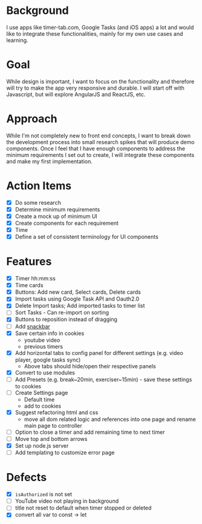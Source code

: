 # Background
I use apps like timer-tab.com, Google Tasks (and iOS apps) a lot and would like to integrate these functionalities, mainly for my own use cases and learning.

# Goal
While design is important, I want to focus on the functionality and therefore will try to make the app very responsive and durable. I will start off with Javascript, but will explore AngularJS and ReactJS, etc.

# Approach
While I'm not completely new to front end concepts, I want to break down the development process into small research spikes that will produce demo components. Once I feel that I have enough components to address the minimum requirements I set out to create, I will integrate these components and make my first implementation.

# Action Items
- [X] Do some research
- [x] Determine minimum requirements
- [x] Create a mock up of minimum UI
- [x] Create components for each requirement
 - [X] Time
- [x] Define a set of consistent terminology for UI components

# Features
- [x] Timer hh:mm:ss
- [x] Time cards
- [x] Buttons: Add new card, Select cards, Delete cards
- [x] Import tasks using Google Task API and Oauth2.0
- [x] Delete Import tasks; Add imported tasks to timer list
- [ ] Sort Tasks - Can re-import on sorting
- [x] Buttons to reposition instead of dragging
- [ ] Add [snackbar](https://www.w3schools.com/howto/howto_js_snackbar.asp)
- [x] Save certain info in cookies
    - youtube video
    - previous timers
- [x] Add horizontal tabs to config panel for different settings (e.g. video player, google tasks sync)
    - Above tabs should hide/open their respective panels
- [x] Convert to use modules
- [ ] Add Presets (e.g. break~20min, exerciser~15min) - save these settings to cookies
- [ ] Create Settings page
    - Default time
    - add to cookies
- [x] Suggest refactoring html and css
    - move all dom related logic and references into one page and rename main page to controller
- [ ] Option to close a timer and add remaining time to next timer
- [ ] Move top and bottom arrows
- [x] Set up node.js server
- [ ] Add templating to customize error page

# Defects
- [x] `isAuthorized` is not set
- [ ] YouTube video not playing in background
- [ ] title not reset to default when timer stopped or deleted
- [x] convert all var to const -> let
